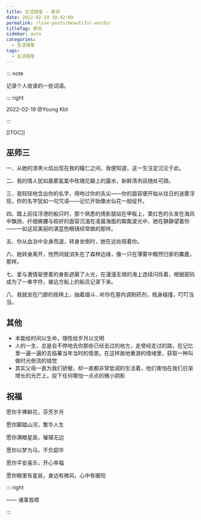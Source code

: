 ```yaml
---
title: 生活随笔 - 美词
date: 2022-02-19 18:42:09
permalink: /live-posts/beautiful-words/
titleTag: 原创
sidebar: auto
categories: 
  - 生活随笔
tags: 
  - 生活随笔
---
```


::: note

记录个人收录的一些词语。

::: right

2022-02-19 @Young Kbt

:::

[[TOC]]



## 巫师三

一、从她的漆黑火焰出现在我的瞳仁之间，我便知道，这一生注定沉沦于此。

二、我的情人犹如晨雾氤氲中玫瑰花瓣上的露水，新鲜清冽且随处可撷。

三、我轻轻地念出你的名字，用吻过你的舌尖——你的面容便开始从往日的迷雾浮现，你的名字犹如一句咒语——记忆开始像水仙花一般绽开。

四、踏上前往浮港的船只时，那个熟悉的倩影就站在甲板上，栗红色的头发在海风中飘扬、纤细蜂腰与姣好的面容沉湎在凌晨海面的粼粼波光中，她在静静望着你——一如这双美丽的湛蓝色眼镜经常做的那样。

五、你从血泊中全身而退，转身坐倒时，她在远处陪着你。

六、她转身离开，恍然间就消失在了森林边缘，像一只在薄雾中黯然归家的麋鹿，那样。

七、爱与激情驱使着的身影遮蔽了火光，在漫漫无垠的海上连续闪烁着，根据密码成为了一串字符，被远方船上的船员记录下来。

八、我就坐在门廊的摇椅上，抽着烟斗…听你在屋内调制药剂，瓶身碰撞，叮叮当当。



## 其他

- 本能给时间以生命，理性给岁月以文明
- 人的一生，总是会不停地去你那些已经去过的地方，走曾经走过的路，在记忆里一遍一遍的去临摹当年当时的情景。在这样故地重游的情绪里，获取一种叫做时光倒流的错觉
- 其实父母一直为我们骄傲，却一直都非常低调的生活着，他们害怕在我们日渐增长的光芒上，投下任何哪怕一点点的微小阴影



## 祝福

愿你手捧鲜花，芬芳岁月

愿你脚踏山河，繁华人生

愿你满眼星辰，璀璨无边

愿你以梦为马，不负韶华

愿你平安喜乐，开心幸福

愿你眼里有星辰，身边有微风，心中有暖阳

::: right

—— 诸事皆顺

:::
